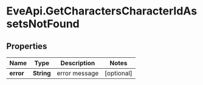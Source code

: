 # EveApi.GetCharactersCharacterIdAssetsNotFound

## Properties
Name | Type | Description | Notes
------------ | ------------- | ------------- | -------------
**error** | **String** | error message | [optional] 


